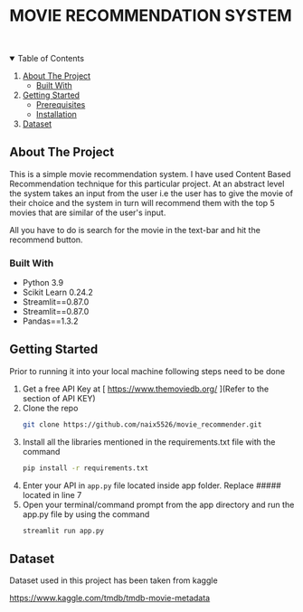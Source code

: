 # MOVIE RECOMMENDATION SYSTEM
<br />


  <p align="center">
   
<!-- TABLE OF CONTENTS -->
<details open="open">
  <summary>Table of Contents</summary>
  <ol>
    <li>
      <a href="#about-the-project">About The Project</a>
      <ul>
        <li><a href="#built-with">Built With</a></li>
      </ul>
    </li>
    <li>
      <a href="#getting-started">Getting Started</a>
      <ul>
        <li><a href="#prerequisites">Prerequisites</a></li>
        <li><a href="#installation">Installation</a></li>
      </ul>
    </li>
    <li><a href="#dataset">Dataset</a></li>
    </ol>
</details>



<!-- ABOUT THE PROJECT -->
## About The Project



This is a simple movie recommendation system. I have used Content Based Recommendation technique for this particular project. At an abstract level the system takes an input from the user i.e the user has to give the movie of their choice and the system in turn will recommend them with the top 5 movies that are similar of the user's input. 
 
  All you have to do is search for the movie in the text-bar and hit the recommend button. 
  



### Built With


* Python 3.9
* Scikit Learn 0.24.2
* Streamlit==0.87.0
* Streamlit==0.87.0
* Pandas==1.3.2
  



<!-- GETTING STARTED -->
## Getting Started

Prior to running it into your local machine following steps need to be done
  
  


1. Get a free API Key at [ https://www.themoviedb.org/ ](Refer to the section of API KEY)
2. Clone the repo
   ```sh
   git clone https://github.com/naix5526/movie_recommender.git
   ```
3. Install all the libraries mentioned in the requirements.txt file with the command 
   ```sh
   pip install -r requirements.txt
   ```
4. Enter your API in `app.py` file located inside app folder. Replace ##### located in line 7
5. Open your terminal/command prompt from the app directory and run the app.py file by using the command 
   ```sh
   streamlit run app.py
   ```
## Dataset

Dataset used in this project has been taken from kaggle
  
https://www.kaggle.com/tmdb/tmdb-movie-metadata


